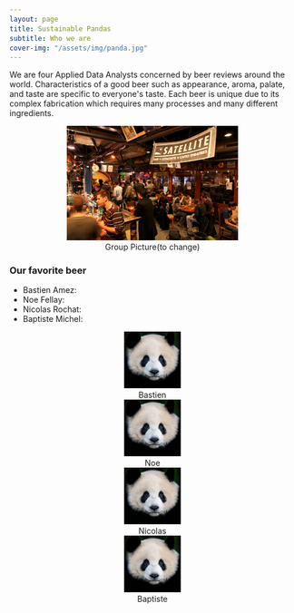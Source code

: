 ```yaml
---
layout: page
title: Sustainable Pandas
subtitle: Who we are
cover-img: "/assets/img/panda.jpg"
---
```


We are four Applied Data Analysts concerned by beer reviews around the world. Characteristics of a good beer such as appearance, aroma, palate, and taste are specific to everyone's taste. Each beer is unique due to its complex fabrication which requires many processes and many different ingredients. 

<div style="align: center; text-align:center;">
    <img src="/assets/img/sat.jpg" width="60%" height="60%"/>
    <div class="caption">Group Picture(to change)</div>
</div>

### Our favorite beer

<ul>
  <li>Bastien Amez:</li>
  <li>Noe Fellay:</li>
  <li>Nicolas Rochat:</li>
  <li>Baptiste Michel:</li>
</ul>

<div style="align: center; text-align:center;">
  <div class="row">
    <div class="column">
      <img src="/assets/img/bastien.jpg" alt="Bastien" style="width:100%; max-width: 100px; max-height:100px" class="portrait">
      <div class="caption">Bastien<div/>
    </div>
    <div class="column">
      <img src="/assets/img/noe.jpg" alt="Noe" style="width:100%; max-width: 100px; max-height:100px" class="portrait">
      <div class="caption">Noe<div/>
    </div>
    <div class="column">
      <img src="/assets/img/nicolas.jpg" alt="Nicolas" style="width:100%; max-width: 100px; max-height:100px" class="portrait">
      <div class="caption">Nicolas<div/>
    </div>
    <div class="column">
      <img src="/assets/img/baptiste.jpg" alt="Baptiste" style="width:100%; max-width: 100px; max-height:100px" class="portrait">
      <div class="caption">Baptiste<div/>
    </div>
  </div>
</div>
